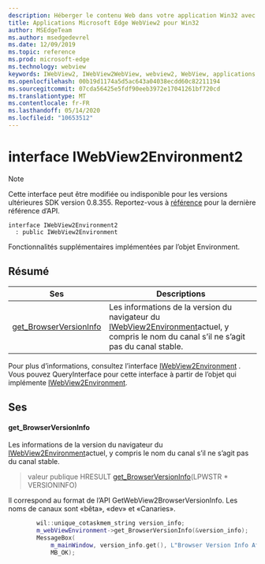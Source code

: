 ```yaml
---
description: Héberger le contenu Web dans votre application Win32 avec le contrôle Microsoft Edge WebView2
title: Applications Microsoft Edge WebView2 pour Win32
author: MSEdgeTeam
ms.author: msedgedevrel
ms.date: 12/09/2019
ms.topic: reference
ms.prod: microsoft-edge
ms.technology: webview
keywords: IWebView2, IWebView2WebView, webview2, WebView, applications Win32, Win32, Edge
ms.openlocfilehash: 00b19d1174a5d5ac643a04038ecdd60c82211194
ms.sourcegitcommit: 07cda56425e5fdf90eeb3972e17041261bf720cd
ms.translationtype: MT
ms.contentlocale: fr-FR
ms.lasthandoff: 05/14/2020
ms.locfileid: "10653512"
---
```

# interface IWebView2Environment2 

> [!NOTE]
> Cette interface peut être modifiée ou indisponible pour les versions ultérieures SDK version 0.8.355. Reportez-vous à [référence](../../../webview2-api-reference.md) pour la dernière référence d’API.

```
interface IWebView2Environment2
  : public IWebView2Environment
```

Fonctionnalités supplémentaires implémentées par l’objet Environment.

## Résumé

 Ses                        | Descriptions
--------------------------------|---------------------------------------------
[get_BrowserVersionInfo](#get_browserversioninfo) | Les informations de la version du navigateur du [IWebView2Environment](IWebView2Environment.md)actuel, y compris le nom du canal s’il ne s’agit pas du canal stable.

Pour plus d’informations, consultez l’interface [IWebView2Environment](IWebView2Environment.md) . Vous pouvez QueryInterface pour cette interface à partir de l’objet qui implémente [IWebView2Environment](IWebView2Environment.md).

## Ses

#### get_BrowserVersionInfo 

Les informations de la version du navigateur du [IWebView2Environment](IWebView2Environment.md)actuel, y compris le nom du canal s’il ne s’agit pas du canal stable.

> valeur publique HRESULT [get_BrowserVersionInfo](#get_browserversioninfo)(LPWSTR * VERSIONINFO)

Il correspond au format de l’API GetWebView2BrowserVersionInfo. Les noms de canaux sont «bêta», «dev» et «Canaries».

```cpp
        wil::unique_cotaskmem_string version_info;
        m_webViewEnvironment->get_BrowserVersionInfo(&version_info);
        MessageBox(
            m_mainWindow, version_info.get(), L"Browser Version Info After WebView Creation",
            MB_OK);
```

